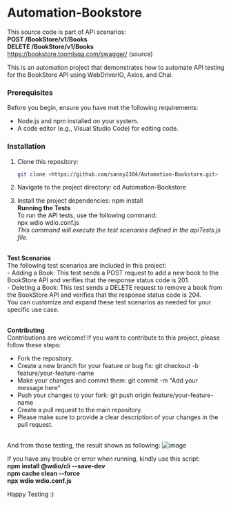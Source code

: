 # Automation-Bookstore
This source code is part of API scenarios: <br />**POST /BookStore/v1/Books** <br />**DELETE /BookStore/v1/Books**
<br />https://bookstore.toomlsqa.com/swagger/ (source)

This is an automation project that demonstrates how to automate API testing for the BookStore API using WebDriverIO, Axios, and Chai.

### Prerequisites

Before you begin, ensure you have met the following requirements:
- Node.js and npm installed on your system.
- A code editor (e.g., Visual Studio Code) for editing code.

### Installation

1. Clone this repository:

   ```bash
   git clone <https://github.com/sanny2304/Automation-Bookstore.git>

1. Navigate to the project directory:
   cd Automation-Bookstore
2. Install the project dependencies:
   npm install
<br />**Running the Tests**
<br />To run the API tests, use the following command:
<br />npx wdio wdio.conf.js
<br />*This command will execute the test scenarios defined in the apiTests.js file.*

<br />**Test Scenarios**
<br />The following test scenarios are included in this project:
<br />- Adding a Book: This test sends a POST request to add a new book to the BookStore API and verifies that the response status code is 201.
<br />- Deleting a Book: This test sends a DELETE request to remove a book from the BookStore API and verifies that the response status code is 204.
<br />You can customize and expand these test scenarios as needed for your specific use case.

<br />**Contributing**
<br />Contributions are welcome! If you want to contribute to this project, please follow these steps:

- Fork the repository.
- Create a new branch for your feature or bug fix: git checkout -b feature/your-feature-name
- Make your changes and commit them: git commit -m "Add your message here"
- Push your changes to your fork: git push origin feature/your-feature-name
- Create a pull request to the main repository.
- Please make sure to provide a clear description of your changes in the pull request.

<br />And from those testing, the result shown as following:
![image](https://github.com/sanny2304/Automation-Bookstore/assets/47511461/52e034e0-be6e-4923-b38a-1010dbbb7901)


If you have any trouble or error when running, kindly use this script:
<br />**npm install @wdio/cli --save-dev**
<br />**npm cache clean --force**
<br />**npx wdio wdio.conf.js**

Happy Testing :)


